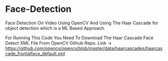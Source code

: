 # Face-Detection
Face Detection On Video Using OpenCV And Using The Haar Cascade for object detection which is a ML Based Approach.

For Running This Code You Need To Download The Haar Cascade Face Detect XML File From OpenCV Github Repo.
Link -> https://github.com/opencv/opencv/blob/master/data/haarcascades/haarcascade_frontalface_default.xml
